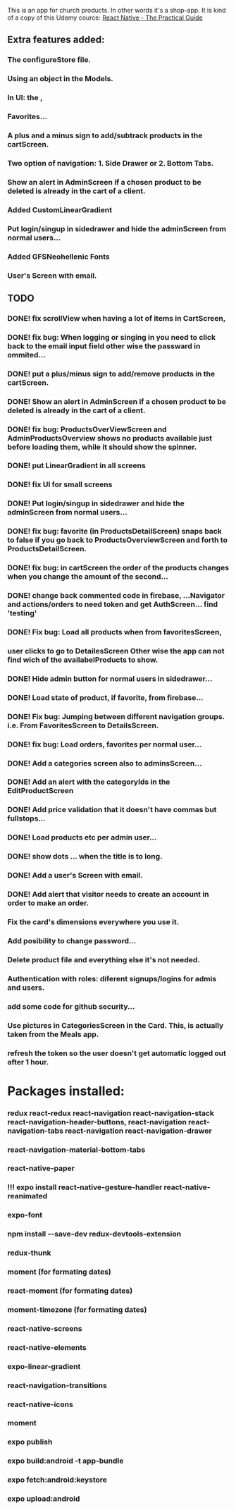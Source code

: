 This is an app for church products. In other words it's a shop-app. It is kind of a copy of this Udemy cource: 
[React Native - The Practical Guide](https://www.udemy.com/react-native-the-practical-guide/)

## Extra features added:
### The configureStore file.
### Using an object in the Models.
### In UI: the <Line />, <BoldText />
### Favorites...
### A plus and a minus sign to add/subtrack products in the cartScreen.
### Two option of navigation: 1. Side Drawer or 2. Bottom Tabs.
### Show an alert in AdminScreen if a chosen product to be deleted is already in the cart of a client.
### Added CustomLinearGradient
### Put login/singup in sidedrawer and hide the adminScreen from normal users...
### Added GFSNeohellenic Fonts
### User's Screen with email.

## TODO
### DONE! fix scrollView when having a lot of items in CartScreen,
### DONE! fix bug: When logging or singing in you need to click back to the email input field other wise the passward in ommited...
### DONE! put a plus/minus sign to add/remove products in the cartScreen.
### DONE! Show an alert in AdminScreen if a chosen product to be deleted is already in the cart of a client. 
### DONE! fix bug: ProductsOverViewScreen and AdminProductsOverview shows no products available just before loading them, while it should show the spinner.
### DONE! put LinearGradient in all screens
### DONE! fix UI for small screens
### DONE! Put login/singup in sidedrawer and hide the adminScreen from normal users...
### DONE! fix bug: favorite (in ProductsDetailScreen) snaps back to false if you go back to ProductsOverviewScreen and forth to ProductsDetailScreen.
### DONE! fix bug: in cartScreen the order of the products changes when you change the amount of the second...
### DONE! change back commented code in firebase, ...Navigator and actions/orders to need token and get AuthScreen... find 'testing'
### DONE! Fix bug: Load all products when from favoritesScreen,
### user clicks to go to DetailesScreen Other wise the app can not find wich of the availabelProducts to show.
### DONE! Hide admin button for normal users in sidedrawer...
### DONE! Load state of product, if favorite, from firebase...
### DONE! Fix bug: Jumping between different navigation groups. i.e. From FavoritesScreen to DetailsScreen.
### DONE! fix bug: Load orders, favorites per normal user...
### DONE! Add a categories screen also to adminsScreen...
### DONE! Add an alert with the categoryIds in the EditProductScreen
### DONE! Add price validation that it doesn't have commas but fullstops...
### DONE! Load products etc per admin user...
### DONE! show dots ... when the title is to long.
### DONE! Add a user's Screen with email.
### DONE! Add alert that visitor needs to create an account in order to make an order.

### Fix the card's dimensions everywhere you use it.
### Add posibility to change password...
### Delete product file and everything else it's not needed.
### Authentication with roles: diferent signups/logins for admis and users.
### add some code for github security...
### Use pictures in CategoriesScreen in the Card. This, is actually taken from the Meals app.
### refresh the token so the user doesn't get automatic logged out after 1 hour.

# Packages installed:
### redux react-redux react-navigation react-navigation-stack react-navigation-header-buttons, react-navigation react-navigation-tabs react-navigation react-navigation-drawer 
### react-navigation-material-bottom-tabs 
### react-native-paper
### !!! expo install react-native-gesture-handler react-native-reanimated
### expo-font
### npm install --save-dev redux-devtools-extension 
### redux-thunk
### moment (for formating dates)
### react-moment (for formating dates)
### moment-timezone (for formating dates)
### react-native-screens
### react-native-elements
### expo-linear-gradient
### react-navigation-transitions
### react-native-icons
### moment
### 


### expo publish
### expo build:android -t app-bundle  
### expo fetch:android:keystore
### expo upload:android